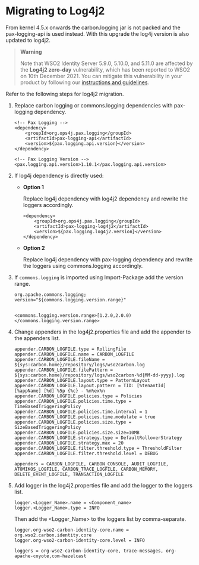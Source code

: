 # Migrating to Log4j2

From kernel 4.5.x onwards the carbon.logging jar is not packed and the pax-logging-api is used instead. With this upgrade the log4j version is also updated to log4j2.

>   **Warning**
>
>   Note that WSO2 Identity Server 5.9.0, 5.10.0, and 5.11.0 are affected by the **Log4j2 zero-day** vulnerability, which has been reported to WSO2 on 10th December 2021. You can mitigate this vulnerability in your product by following our [instructions and guidelines](https://docs.wso2.com/pages/viewpage.action?pageId=180948677).

Refer to the following steps for log4j2 migration.

1.  Replace carbon logging or commons.logging dependencies with pax-logging dependency.

    ```
    <!-- Pax Logging -->
    <dependency>
        <groupId>org.ops4j.pax.logging</groupId>
        <artifactId>pax-logging-api</artifactId>
        <version>${pax.logging.api.version}</version>
    </dependency>
    
    <!-- Pax Logging Version -->
    <pax.logging.api.version>1.10.1</pax.logging.api.version>
    ```

2.  If log4j dependency is directly used:
    
    -   **Option 1**

        Replace log4j dependency with log4j2 dependency and rewrite the loggers accordingly.
    
        ```
        <dependency>
            <groupId>org.ops4j.pax.logging</groupId>
            <artifactId>pax-logging-log4j2</artifactId>
            <version>${pax.logging.log4j2.version}</version>
        </dependency>
        ```
    
    -   **Option 2**
        
        Replace log4j dependency with pax-logging dependency and rewrite the loggers using commons.logging accordingly.

3.  If `commons.logging` is imported using Import-Package add the version range.

    ```
    org.apache.commons.logging; version="${commons.logging.version.range}"
    
    
    <commons.logging.version.range>[1.2.0,2.0.0)</commons.logging.version.range>

    ```
    
4.  Change appenders in the log4j2.properties file and add the appender to the appenders list.
    
    ```
    appender.CARBON_LOGFILE.type = RollingFile
    appender.CARBON_LOGFILE.name = CARBON_LOGFILE
    appender.CARBON_LOGFILE.fileName = ${sys:carbon.home}/repository/logs/wso2carbon.log
    appender.CARBON_LOGFILE.filePattern = ${sys:carbon.home}/repository/logs/wso2carbon-%d{MM-dd-yyyy}.log
    appender.CARBON_LOGFILE.layout.type = PatternLayout
    appender.CARBON_LOGFILE.layout.pattern = TID: [%tenantId] [%appName] [%d] %5p {%c} - %m%ex%n
    appender.CARBON_LOGFILE.policies.type = Policies
    appender.CARBON_LOGFILE.policies.time.type = TimeBasedTriggeringPolicy
    appender.CARBON_LOGFILE.policies.time.interval = 1
    appender.CARBON_LOGFILE.policies.time.modulate = true
    appender.CARBON_LOGFILE.policies.size.type = SizeBasedTriggeringPolicy
    appender.CARBON_LOGFILE.policies.size.size=10MB
    appender.CARBON_LOGFILE.strategy.type = DefaultRolloverStrategy
    appender.CARBON_LOGFILE.strategy.max = 20
    appender.CARBON_LOGFILE.filter.threshold.type = ThresholdFilter
    appender.CARBON_LOGFILE.filter.threshold.level = DEBUG

    appenders = CARBON_LOGFILE, CARBON_CONSOLE, AUDIT_LOGFILE, ATOMIKOS_LOGFILE, CARBON_TRACE_LOGFILE, CARBON_MEMORY, 
    DELETE_EVENT_LOGFILE, TRANSACTION_LOGFILE
    ```

5.  Add logger in the log4j2.properties file and add the logger to the loggers list.

    ```
    logger.<Logger_Name>.name = <Component_name>
    logger.<Logger_Name>.type = INFO

    ```
    
    Then add the <Logger_Name> to the loggers list by comma-separate.
    ```
    logger.org-wso2-carbon-identity-core.name = org.wso2.carbon.identity.core
    logger.org-wso2-carbon-identity-core.level = INFO
    
    loggers = org-wso2-carbon-identity-core, trace-messages, org-apache-coyote,com-hazelcast
    ```
    
    